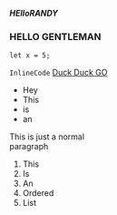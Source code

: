 ***HElloRANDY***
### HELLO GENTLEMAN
```
let x = 5;
```
`InlineCode`
[Duck Duck GO](https://www.forbes.com)
- Hey
- This
- is
- an

This is just a normal  
paragraph

1. This
2. Is
3. An 
4. Ordered
5. List
